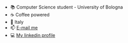- 📚 Computer Science student - University of Bologna
- ☕ Coffee powered
- 📍 Italy
- 📫 <a href="mailto:gabrielecrestanello01@gmail.com">E-mail me</a>
- 💻 <a href="https://www.linkedin.com/in/gabriele-crestanello/">My linkedin profile</a>
